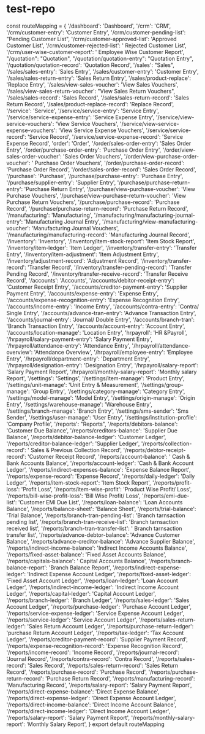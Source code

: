 # test-repo

const routeMapping = {
    '/dashboard': 'Dashboard',
    '/crm': 'CRM',
    '/crm/customer-entry': 'Customer Entry',
    '/crm/customer-pending-list': "Pending Customer List",
    '/crm/customer-approved-list': 'Approved Customer List',
    '/crm/customer-rejected-list': ' Rejected Customer List',
    '/crm/user-wise-customer-report': ' Employee Wise Customer Report',
    "/quotation": "Quotation",
    "/quotation/quotation-entry": "Quotation Entry",
    '/quotation/quotation-record': 'Quotation Record',
    '/sales': "Sales",
    '/sales/sales-entry': 'Sales Entry',
    '/sales/customer-entry': 'Customer Entry',
    '/sales/sales-return-entry': 'Sales Return Entry',
    '/sales/product-replace': 'Replace Entry',
    '/sales/view-sales-voucher': 'View Sales Vouchers',
    '/sales/view-sales-return-voucher': "View Sales Return Vouchers",
    '/sales/sales-record': 'Sales Record',
    '/sales/sales-return-record': 'Sales Return Record',
    '/sales/product-replace-record': 'Replace Record',
    '/service': 'Service',
    '/service/service-entry': 'Service Entry',
    '/service/service-expense-entry': 'Service Expense Entry',
    '/service/view-service-vouchers': 'View Service Vouchers',
    '/service/view-service-expense-vouchers': 'View Service Expense Vouchers',
    '/service/service-record': 'Service Record',
    '/service/service-expense-record': 'Service Expense Record',
    'order': 'Order',
    '/order/sales-order-entry': 'Sales Order Entry',
    '/order/purchase-order-entry': 'Purchase Order Entry',
    '/order/view-sales-order-voucher': 'Sales Order Vouchers',
    '/order/view-purchase-order-voucher': ' Purchase Order Vouchers',
    '/order/purchase-order-record': 'Purchase Order Record',
    '/order/sales-order-record': 'Sales Order Record',
    '/purchase': 'Purchase',
    '/purchase/purchase-entry': 'Purchase Entry',
    '/purchase/supplier-entry': 'Supplier Entry',
    '/purchase/purchase-return-entry': 'Purchase Return Entry',
    '/purchase/view-purchase-voucher': 'View Purchase Vouchers',
    '/purchase/view-purchase-return-voucher': 'View Purchase Return Vouchers',
    '/purchase/purchase-record': 'Purchase Record',
    '/purchase/purchase-return-record': 'Purchase Return Record',
    '/manufacturing': 'Manufacturing',
    '/manufacturing/manufacturing-journal-entry': 'Manufacturing Journal Entry',
    '/manufacturing/view-manufacturing-voucher': 'Manufacturing Journal Vouchers',
    '/manufacturing/manufacturing-record': 'Manufacturing Journal Record',
    '/inventory': 'Inventory',
    '/inventory/item-stock-report': 'Item Stock Report',
    '/inventory/item-ledger': 'Item Ledger',
    '/inventory/transfer-entry': 'Transfer Entry',
    '/inventory/item-adjustment': 'Item Adjustment Entry',
    '/inventory/adjustment-record': 'Adjustment Record',
    '/inventory/transfer-record': 'Transfer Record',
    '/inventory/transfer-pending-record': 'Transfer Pending Record',
    '/inventory/transfer-receive-record': 'Transfer Receive Record',
    '/accounts': 'Accounts',
    '/accounts/debitor-receipt-entry': 'Customer Receipt Entry',
    '/accounts/creditor-payment-entry': 'Supplier Payment Entry',
    '/accounts/expense-entry': 'Expense Entry',
    '/accounts/expense-recognition-entry': 'Expense Recognition Entry',
    '/accounts/income-entry': 'Income Entry',
    '/accounts/contra-entry': 'Contra/ Single Entry',
    '/accounts/advance-tran-entry': 'Advance Transaction Entry',
    '/accounts/journal-entry': 'Journal/ Double Entry',
    '/accounts/branch-tran': 'Branch Transaction Entry',
    '/accounts/account-entry': 'Account Entry',
    '/accounts/location-manage': 'Location Entry',
    'hrpayroll': 'HR &Payroll',
    '/hrpayroll/salary-payment-entry': 'Salary Payment Entry',
    '/hrpayroll/attendance-entry': 'Attendance Entry',
    '/hrpayroll/attendance-overview': 'Attendance Overview',
    '/hrpayroll/employee-entry': 'Employee Entry',
    '/hrpayroll/department-entry': 'Department Entry',
    '/hrpayroll/designation-entry': 'Designation Entry',
    '/hrpayroll/salary-report': 'Salary Payment Report',
    '/hrpayroll/monthly-salary-report': 'Monthly salary Report',
    '/settings': 'Settings',
    '/settings/item-manage': 'Product Entry',
    '/settings/unit-manage': 'Unit Entry & Measurement',
    '/settings/group-manage': 'Group Entry',
    '/settings/category-manage': 'Category Entry',
    '/settings/model-manage': 'Model Entry',
    '/settings/origin-manage': 'Origin Entry',
    '/settings/warehouse-manage': 'Warehouse Entry',
    '/settings/branch-manage': 'Branch Entry',
    '/settings/sms-sender': 'Sms Sender',
    '/settings/user-manage': 'User Entry',
    '/settings/institution-profile': 'Company Profile',
    '/reports': "Reports",
    '/reports/debitors-balance': 'Customer Due Balance',
    '/reports/creditors-balance': 'Supplier Due Balance',
    '/reports/debitor-balance-ledger': 'Customer Ledger',
    '/reports/creditor-balance-ledger': 'Supplier Ledger',
    '/reports/collection-record': ' Sales & Previous Collection Record',
    '/reports/debtor-receipt-record': 'Customer Receipt Record',
    '/reports/account-balance': ' Cash & Bank Accounts Balance',
    '/reports/account-ledger': 'Cash & Bank Account Ledger',
    '/reports/indirect-expenses-balance': 'Expense Balance Report',
    '/reports/expense-record': 'Expense Record',
    '/reports/daily-ledger': 'Daily Ledger',
    '/reports/item-stock-report': 'Item Stock Report',
    '/reports/profit-loss': 'Profit Loss',
    '/reports/item-wise-profit': 'Product Wise Profit/ Loss',
    '/reports/bill-wise-profit-loss': 'Bill Wise Profit/ Loss',
    '/reports/emi-due-list': 'Customer EMI Due List',
    '/reports/loan-balance': 'Loan Accounts Balance',
    '/reports/balance-sheet': 'Balance Sheet',
    '/reports/trial-balance': 'Trial Balance',
    '/reports/branch-tran-pending-list': 'Branch tarnsaction pending list',
    '/reports/branch-tran-receive-list': 'Branch tarnsaction received list',
    '/reports/branch-tran-transfer-list': ' Branch tarnsaction transfer list',
    '/reports/advance-debtor-balance': 'Advance Customer Balance',
    '/reports/advance-creditor-balance': 'Advance Supplier Balance',
    '/reports/indirect-income-balance': 'Indirect Income Accounts Balance',
    '/reports/fixed-asset-balance': 'Fixed Asset Accounts Balance',
    '/reports/capitals-balance': ' Capital Accounts Balance',
    '/reports/branch-balance-report': 'Branch Balance Report',
    '/reports/indirect-expense-ledger': 'Indirect Expense Account Ledger',
    '/reports/fixed-asset-ledger': 'Fixed Asset Account Ledger',
    '/reports/loan-ledger': 'Loan Account Ledger',
    '/reports/indirect-income-ledger': 'Indirect Income Account Ledger',
    '/reports/capital-ledger': 'Capital Account Ledger',
    '/reports/branch-ledger': 'Branch Ledger',
    '/reports/sales-ledger': 'Sales Account Ledger',
    '/reports/purchase-ledger': 'Purchase Account Ledger',
    '/reports/service-expense-ledger': 'Service Expense Account Ledger',
    '/reports/service-ledger': 'Service Account Ledger',
    '/reports/sales-return-ledger': 'Sales Return Account Ledger',
    '/reports/purchase-return-ledger': 'purchase Return Account Ledger',
    '/reports/tax-ledger': 'Tax Account Ledger',
    '/reports/creditor-payment-record': 'Supplier Payment Record',
    '/reports/expense-recognition-record': 'Expense Recognition Record',
    '/reports/income-record': 'Income Record',
    '/reports/journal-record': 'Journal Record',
    '/reports/contra-record': 'Contra Record',
    '/reports/sales-record': 'Sales Record',
    '/reports/sales-return-record': 'Sales Return Record',
    '/reports/purchase-record': 'Purchase Record',
    '/reports/purchase-return-record': 'Purchase Return Record',
    '/reports/manufacturing-record': 'Manufacturing Record',
    '/reports/salary-report': 'Salary Payment Report',
    '/reports/direct-expense-balance': 'Direct Expense Balance',
    '/reports/direct-expense-ledger': 'Direct Expense Account Ledger',
    '/reports/direct-income-balance': 'Direct Income Account Balance',
    '/reports/direct-income-ledger': 'Direct Income Account Ledger',
    '/reports/salary-report': 'Salary Payment Report',
    '/reports/monthly-salary-report': 'Monthly Salary Report',
}
export default routeMapping

